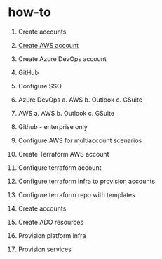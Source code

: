 # how-to
1. Create accounts
  1. [Create AWS account](https://aws.amazon.com/premiumsupport/knowledge-center/create-and-activate-aws-account/)
  2. Create Azure DevOps account
  3. GitHub

2. Configure SSO
  1. Azure DevOps
    a. AWS
    b. Outlook
    c. GSuite
  2. AWS
    a. AWS
    b. Outlook
    c. GSuite
  3. Github - enterprise only

3. Configure AWS for multiaccount scenarios

4. Create Terraform AWS account
  1. Configure terraform account
  2. Configure terraform infra to provision accounts
  2. Configure terraform repo with templates

5. Create accounts

6. Create ADO resources

7. Provision platform infra

8. Provision services
